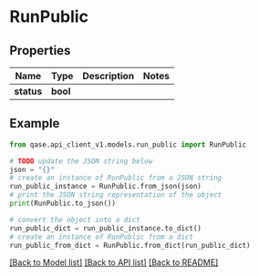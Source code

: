 # RunPublic


## Properties

Name | Type | Description | Notes
------------ | ------------- | ------------- | -------------
**status** | **bool** |  | 

## Example

```python
from qase.api_client_v1.models.run_public import RunPublic

# TODO update the JSON string below
json = "{}"
# create an instance of RunPublic from a JSON string
run_public_instance = RunPublic.from_json(json)
# print the JSON string representation of the object
print(RunPublic.to_json())

# convert the object into a dict
run_public_dict = run_public_instance.to_dict()
# create an instance of RunPublic from a dict
run_public_from_dict = RunPublic.from_dict(run_public_dict)
```
[[Back to Model list]](../README.md#documentation-for-models) [[Back to API list]](../README.md#documentation-for-api-endpoints) [[Back to README]](../README.md)


